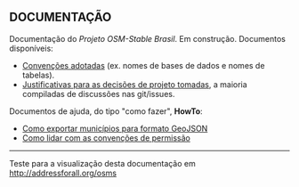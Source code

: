 ## DOCUMENTAÇÃO
Documentação do *Projeto OSM-Stable Brasil*. Em construção. Documentos disponíveis:

* [Convenções adotadas](Conventions.md) (ex. nomes de bases de dados e nomes de tabelas).
* [Justificativas para as decisões de projeto tomadas](Rationale.md), a maioria compiladas de discussões nas git/issues.

Documentos de ajuda, do tipo "como fazer", **HowTo**:

* [Como exportar municípios para formato GeoJSON](HowTo/cityGeoJSON.md)
* [Como lidar com as convenções de permissão](HowTo/permissions.md)

-----

Teste para a visualização desta documentação em http://addressforall.org/osms
